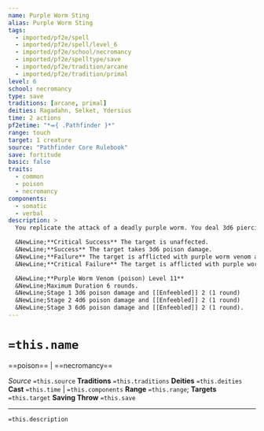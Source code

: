 ```yaml
---
name: Purple Worm Sting
alias: Purple Worm Sting
tags:
  - imported/pf2e/spell
  - imported/pf2e/spell/level_6
  - imported/pf2e/school/necromancy
  - imported/pf2e/spelltype/save
  - imported/pf2e/tradition/arcane
  - imported/pf2e/tradition/primal
level: 6
school: necromancy
type: save
traditions: [arcane, primal]
deities: Ragadahn, Selket, Ydersius
time: 2 actions
pf2etime: "*⬺{ .Pathfinder }*"
range: touch
target: 1 creature
source: "Pathfinder Core Rulebook"
save: fortitude
basic: false
traits:
  - common
  - poison
  - necromancy
components:
  - somatic
  - verbal
description: >
  You replicate the attack of a deadly purple worm. You deal 3d6 piercing damage to the touched creature and afflict it with purple worm venom. The target must attempt a Fortitude save.

  &NewLine;**Critical Success** The target is unaffected.
  &NewLine;**Success** The target takes 3d6 poison damage.
  &NewLine;**Failure** The target is afflicted with purple worm venom at stage 1.
  &NewLine;**Critical Failure** The target is afflicted with purple worm venom at stage 2.

  &NewLine;**Purple Worm Venom (poison) Level 11**
  &NewLine;Maximum Duration 6 rounds.
  &NewLine;Stage 1 3d6 poison damage and [[Enfeebled]] 2 (1 round)
  &NewLine;Stage 2 4d6 poison damage and [[Enfeebled]] 2 (1 round)
  &NewLine;Stage 3 6d6 poison damage and [[Enfeebled]] 2 (1 round).
---
```

# `=this.name`
==poison== | ==necromancy==

*Source* `=this.source`
**Traditions** `=this.traditions`
**Deities** `=this.deities`
**Cast** `=this.time` | `=this.components`
**Range** `=this.range`; **Targets** `=this.target`
**Saving Throw** `=this.save`

***
`=this.description`